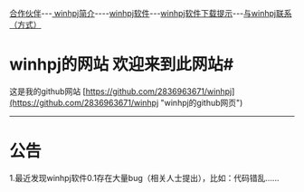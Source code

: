 [合作伙伴](https://2836963671.github.io/合作伙伴.htm "合作伙伴")---[ winhpj简介](https://2836963671.github.io/简介.htm "winhpj简介")----[winhpj软件](https://2836963671.github.io/winhpj软件源.htm "winhpj软件")---[winhpj软件下载提示](https://2836963671.github.io/winhpj软件下载提示.htm)---[与winhpj联系（方式）](https://2836963671.github.io/winhpj的联系方式.htm)

# winhpj的网站  欢迎来到此网站#
这是我的github网站 [https://github.com/2836963671/winhpj](https://github.com/2836963671/winhpj "winhpj的github网页")

----------
# 公告 #
1.最近发现winhpj软件0.1存在大量bug（相关人士提出），比如：代码错乱......